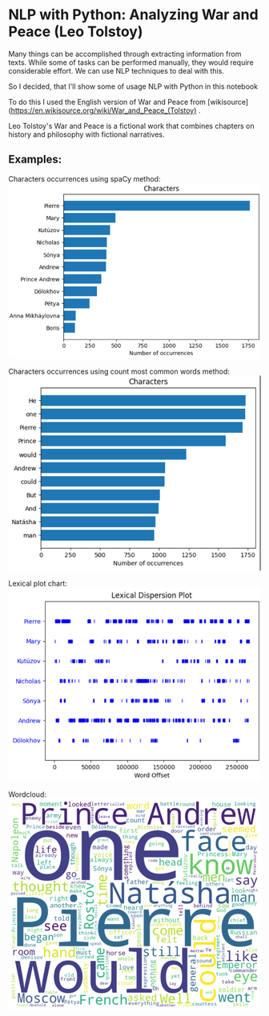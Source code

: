 # NLP with Python: Analyzing War and Peace (Leo Tolstoy)

Many things can be accomplished through extracting information from texts. While some of tasks can be performed manually, they would require considerable effort. We can use NLP techniques to deal with this.

So I decided, that I'll show some of usage NLP with Python in this notebook

To do this I used the English version of War and Peace from [wikisource](https://en.wikisource.org/wiki/War_and_Peace_(Tolstoy) .

Leo Tolstoy's War and Peace is a fictional work that combines chapters on history and philosophy with fictional narratives.

## Examples: 

Characters occurrences using spaCy method:
![spaCy_method](assets_readme/spaCy_method.png)

Characters occurrences using count most common words method:
![other_metod](assets_readme/other_method.png)

Lexical plot chart:
![lexical_chart](assets_readme/lexical_chart.png)

Wordcloud:
![wordcloud](assets_readme/wordcloud.png)
